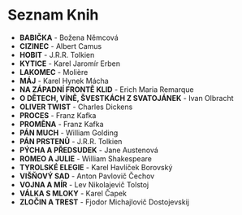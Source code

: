 # Seznam Knih

- **BABIČKA** - Božena Němcová
- **CIZINEC** - Albert Camus
- **HOBIT** - J.R.R. Tolkien
- **KYTICE** - Karel Jaromír Erben
- **LAKOMEC** - Molière
- **MÁJ** - Karel Hynek Mácha
- **NA ZÁPADNÍ FRONTĚ KLID** - Erich Maria Remarque
- **O DĚTECH, VÍNĚ, ŠVESTKÁCH Z SVATOJÁNEK** - Ivan Olbracht
- **OLIVER TWIST** - Charles Dickens
- **PROCES** - Franz Kafka
- **PROMĚNA** - Franz Kafka
- **PÁN MUCH** - William Golding
- **PÁN PRSTENŮ** - J.R.R. Tolkien
- **PÝCHA A PŘEDSUDEK** - Jane Austenová
- **ROMEO A JULIE** - William Shakespeare
- **TYROLSKÉ ELEGIE** - Karel Havlíček Borovský
- **VIŠŇOVÝ SAD** - Anton Pavlovič Čechov
- **VOJNA A MÍR** - Lev Nikolajevič Tolstoj
- **VÁLKA S MLOKY** - Karel Čapek
- **ZLOČIN A TREST** - Fjodor Michajlovič Dostojevskij
